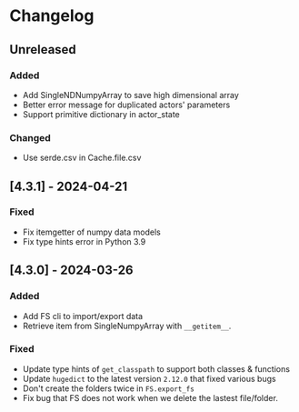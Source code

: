 # Changelog

## Unreleased

### Added

- Add SingleNDNumpyArray to save high dimensional array
- Better error message for duplicated actors' parameters
- Support primitive dictionary in actor_state

### Changed

- Use serde.csv in Cache.file.csv

## [4.3.1] - 2024-04-21

### Fixed

- Fix itemgetter of numpy data models
- Fix type hints error in Python 3.9

## [4.3.0] - 2024-03-26

### Added

- Add FS cli to import/export data
- Retrieve item from SingleNumpyArray with `__getitem__`.

### Fixed

- Update type hints of `get_classpath` to support both classes & functions
- Update `hugedict` to the latest version `2.12.0` that fixed various bugs
- Don't create the folders twice in `FS.export_fs`
- Fix bug that FS does not work when we delete the lastest file/folder.
